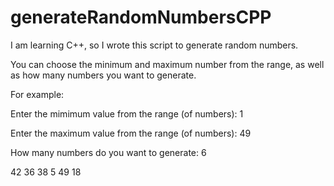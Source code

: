 # generateRandomNumbersCPP
I am learning C++, so I wrote this script to generate random numbers.

You can choose the minimum and maximum number from the range, as well as how many numbers you want to generate.

For example:

Enter the mimimum value from the range (of numbers): 1

Enter the maximum value from the range (of numbers): 49

How many numbers do you want to generate: 6

42 36 38 5 49 18
